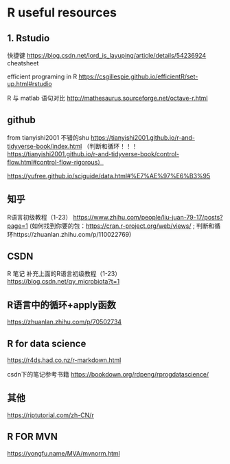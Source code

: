 # R useful resources
## 1. Rstudio 
快捷键
https://blog.csdn.net/lord_is_layuping/article/details/54236924
cheatsheet

efficient programing in R
https://csgillespie.github.io/efficientR/set-up.html#rstudio

R 与 matlab 语句对比
http://mathesaurus.sourceforge.net/octave-r.html

## github
from tianyishi2001 
不错的shu
https://tianyishi2001.github.io/r-and-tidyverse-book/index.html
（判断和循环！！！https://tianyishi2001.github.io/r-and-tidyverse-book/control-flow.html#control-flow-rigorous）

https://yufree.github.io/sciguide/data.html#%E7%AE%97%E6%B3%95

## 知乎
R语言初级教程（1-23）
https://www.zhihu.com/people/liu-juan-79-17/posts?page=1
(如何找到你要的包：https://cran.r-project.org/web/views/ ; 判断和循环https://zhuanlan.zhihu.com/p/110022769)

## CSDN
R 笔记 补充上面的R语言初级教程（1-23）
https://blog.csdn.net/qy_microbiota?t=1

## R语言中的循环+apply函数
https://zhuanlan.zhihu.com/p/70502734

## R for data science
https://r4ds.had.co.nz/r-markdown.html

csdn下的笔记参考书籍
https://bookdown.org/rdpeng/rprogdatascience/


## 其他
https://riptutorial.com/zh-CN/r

## R FOR MVN
https://yongfu.name/MVA/mvnorm.html

